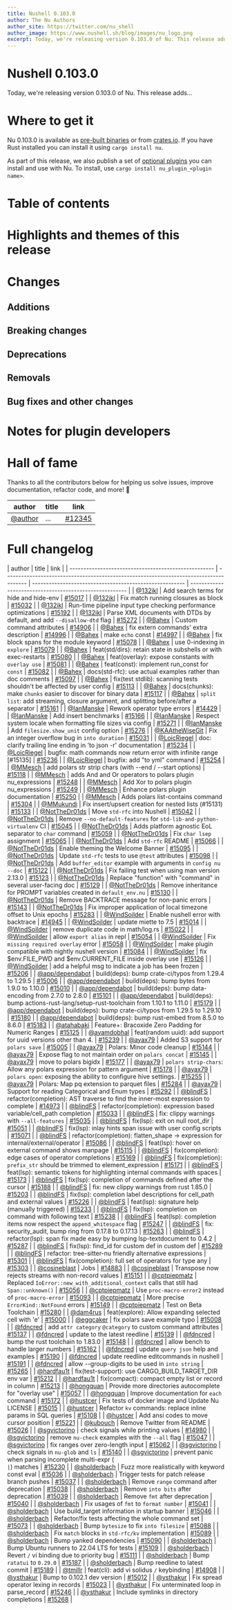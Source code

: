 ```yaml
---
title: Nushell 0.103.0
author: The Nu Authors
author_site: https://twitter.com/nu_shell
author_image: https://www.nushell.sh/blog/images/nu_logo.png
excerpt: Today, we're releasing version 0.103.0 of Nu. This release adds...
---
```


<!-- TODO: complete the excerpt above -->

<!-- NOTE: start from the TODO all the way at the bottom (and sort of work your way up) -->

# Nushell 0.103.0

<!-- TODO: write this excerpt -->

Today, we're releasing version 0.103.0 of Nu. This release adds...

# Where to get it

Nu 0.103.0 is available as [pre-built binaries](https://github.com/nushell/nushell/releases/tag/0.103.0) or from [crates.io](https://crates.io/crates/nu). If you have Rust installed you can install it using `cargo install nu`.

As part of this release, we also publish a set of [optional plugins](https://www.nushell.sh/book/plugins.html#core-plugins) you can install and use with Nu. To install, use `cargo install nu_plugin_<plugin name>`.

# Table of contents

<!-- TODO: once all the content below is finished and committed, `use nu_scripts/make_release/release-note/notes.nu *` and run `write-toc $this_file`. -->

# Highlights and themes of this release

<!-- NOTE: if you wanna write a section about a breaking change, when it's a very important one,
    please add the following snippet to have a "warning" banner :)
    > see [an example](https://www.nushell.sh/blog/2023-09-19-nushell_0_85_0.html#pythonesque-operators-removal)

    ```md
    ::: warning Breaking change
    See a full overview of the [breaking changes](#breaking-changes)
    :::
    ```
-->
<!-- NOTE: see https://vuepress.github.io/reference/default-theme/markdown.html#custom-containers
    for the list of available *containers*
-->

# Changes

## Additions

## Breaking changes

## Deprecations

## Removals

## Bug fixes and other changes

# Notes for plugin developers

# Hall of fame

Thanks to all the contributors below for helping us solve issues, improve documentation, refactor code, and more! :pray:

| author                               | title | link                                                    |
| ------------------------------------ | ----- | ------------------------------------------------------- |
| [@author](https://github.com/author) | ...   | [#12345](https://github.com/nushell/nushell/pull/12345) |

# Full changelog

| author                                               | title                                                                                  | link                                                    |
| ---------------------------------------------------- | -------------------------------------------------------------------------------------- | ------------------------------------------------------- | ------------------------------------------------------- |
| [@132ikl](https://github.com/132ikl)                 | Add search terms for hide and hide-env                                                 | [#15017](https://github.com/nushell/nushell/pull/15017) |
| [@132ikl](https://github.com/132ikl)                 | Fix match running closures as block                                                    | [#15032](https://github.com/nushell/nushell/pull/15032) |
| [@132ikl](https://github.com/132ikl)                 | Run-time pipeline input type checking performance optimizations                        | [#15192](https://github.com/nushell/nushell/pull/15192) |
| [@132ikl](https://github.com/132ikl)                 | Parse XML documents with DTDs by default, and add `--disallow-dtd` flag                | [#15272](https://github.com/nushell/nushell/pull/15272) |
| [@Bahex](https://github.com/Bahex)                   | Custom command attributes                                                              | [#14906](https://github.com/nushell/nushell/pull/14906) |
| [@Bahex](https://github.com/Bahex)                   | fix extern commands' extra description                                                 | [#14996](https://github.com/nushell/nushell/pull/14996) |
| [@Bahex](https://github.com/Bahex)                   | make `echo` const                                                                      | [#14997](https://github.com/nushell/nushell/pull/14997) |
| [@Bahex](https://github.com/Bahex)                   | fix block spans for the module keyword                                                 | [#15078](https://github.com/nushell/nushell/pull/15078) |
| [@Bahex](https://github.com/Bahex)                   | use 0-indexing in `explore`                                                            | [#15079](https://github.com/nushell/nushell/pull/15079) |
| [@Bahex](https://github.com/Bahex)                   | feat(std/dirs): retain state in subshells or with exec-restarts                        | [#15080](https://github.com/nushell/nushell/pull/15080) |
| [@Bahex](https://github.com/Bahex)                   | feat(overlay): expose constants with `overlay use`                                     | [#15081](https://github.com/nushell/nushell/pull/15081) |
| [@Bahex](https://github.com/Bahex)                   | feat(const): implement run_const for `const`                                           | [#15082](https://github.com/nushell/nushell/pull/15082) |
| [@Bahex](https://github.com/Bahex)                   | docs(std-rfc): use actual examples rather than doc comments                            | [#15097](https://github.com/nushell/nushell/pull/15097) |
| [@Bahex](https://github.com/Bahex)                   | fix(test stdlib): scanning tests shouldn't be affected by user config                  | [#15113](https://github.com/nushell/nushell/pull/15113) |
| [@Bahex](https://github.com/Bahex)                   | docs(chunks): make `chunks` easier to discover for binary data                         | [#15117](https://github.com/nushell/nushell/pull/15117) |
| [@Bahex](https://github.com/Bahex)                   | `split list`: add streaming, closure argument, and splitting before/after a separator  | [#15161](https://github.com/nushell/nushell/pull/15161) |
| [@IanManske](https://github.com/IanManske)           | Rework operator type errors                                                            | [#14429](https://github.com/nushell/nushell/pull/14429) |
| [@IanManske](https://github.com/IanManske)           | Add insert benchmarks                                                                  | [#15166](https://github.com/nushell/nushell/pull/15166) |
| [@IanManske](https://github.com/IanManske)           | Respect system locale when formatting file sizes via config                            | [#15271](https://github.com/nushell/nushell/pull/15271) |
| [@IanManske](https://github.com/IanManske)           | Add `filesize.show_unit` config option                                                 | [#15276](https://github.com/nushell/nushell/pull/15276) |
| [@KAAtheWiseGit](https://github.com/KAAtheWiseGit)   | Fix an integer overflow bug in `into duration`                                         | [#15031](https://github.com/nushell/nushell/pull/15031) |
| [@LoicRiegel](https://github.com/LoicRiegel)         | doc: clarify trailing line ending in 'to json -r' documentation                        | [#15234](https://github.com/nushell/nushell/pull/15234) |
| [@LoicRiegel](https://github.com/LoicRiegel)         | bugfix: math commands now return error with infinite range [#15135]                    | [#15236](https://github.com/nushell/nushell/pull/15236) |
| [@LoicRiegel](https://github.com/LoicRiegel)         | bugfix: add "to yml" command                                                           | [#15254](https://github.com/nushell/nushell/pull/15254) |
| [@MMesch](https://github.com/MMesch)                 | add polars str strip chars (with --end / --start options)                              | [#15118](https://github.com/nushell/nushell/pull/15118) |
| [@MMesch](https://github.com/MMesch)                 | adds And and Or operators to polars plugin nu_expressions                              | [#15248](https://github.com/nushell/nushell/pull/15248) |
| [@MMesch](https://github.com/MMesch)                 | Add Xor to polars plugin nu_expressions                                                | [#15249](https://github.com/nushell/nushell/pull/15249) |
| [@MMesch](https://github.com/MMesch)                 | Enhance polars plugin documentation                                                    | [#15250](https://github.com/nushell/nushell/pull/15250) |
| [@MMesch](https://github.com/MMesch)                 | Adds polars list-contains command                                                      | [#15304](https://github.com/nushell/nushell/pull/15304) |
| [@MMukundi](https://github.com/MMukundi)             | Fix insert/upsert creation for nested lists (#15131)                                   | [#15133](https://github.com/nushell/nushell/pull/15133) |
| [@NotTheDr01ds](https://github.com/NotTheDr01ds)     | Move `std-rfc` into Nushell                                                            | [#15042](https://github.com/nushell/nushell/pull/15042) |
| [@NotTheDr01ds](https://github.com/NotTheDr01ds)     | Remove `--no-default-features` for `std-lib-and-python-virtualenv` CI                  | [#15045](https://github.com/nushell/nushell/pull/15045) |
| [@NotTheDr01ds](https://github.com/NotTheDr01ds)     | Adds platform agnostic EoL separator to `char` command                                 | [#15059](https://github.com/nushell/nushell/pull/15059) |
| [@NotTheDr01ds](https://github.com/NotTheDr01ds)     | Fix `char lsep` assignment                                                             | [#15065](https://github.com/nushell/nushell/pull/15065) |
| [@NotTheDr01ds](https://github.com/NotTheDr01ds)     | Add `std-rfc` README                                                                   | [#15066](https://github.com/nushell/nushell/pull/15066) |
| [@NotTheDr01ds](https://github.com/NotTheDr01ds)     | Enable theming the Welcome Banner                                                      | [#15095](https://github.com/nushell/nushell/pull/15095) |
| [@NotTheDr01ds](https://github.com/NotTheDr01ds)     | Update `std-rfc` tests to use `@test` attributes                                       | [#15098](https://github.com/nushell/nushell/pull/15098) |
| [@NotTheDr01ds](https://github.com/NotTheDr01ds)     | Add `buffer_editor` example with arguments in `config nu --doc`                        | [#15122](https://github.com/nushell/nushell/pull/15122) |
| [@NotTheDr01ds](https://github.com/NotTheDr01ds)     | Fix failing test when using man version 2.13.0                                         | [#15123](https://github.com/nushell/nushell/pull/15123) |
| [@NotTheDr01ds](https://github.com/NotTheDr01ds)     | Replace "function" with "command" in several user-facing doc                           | [#15129](https://github.com/nushell/nushell/pull/15129) |
| [@NotTheDr01ds](https://github.com/NotTheDr01ds)     | Remove inheritance for PROMPT variables created in `default_env.nu`                    | [#15130](https://github.com/nushell/nushell/pull/15130) |
| [@NotTheDr01ds](https://github.com/NotTheDr01ds)     | Remove BACKTRACE message for non-panic errors                                          | [#15143](https://github.com/nushell/nushell/pull/15143) |
| [@NotTheDr01ds](https://github.com/NotTheDr01ds)     | Fix improper application of local timezone offset to Unix epochs                       | [#15283](https://github.com/nushell/nushell/pull/15283) |
| [@WindSoilder](https://github.com/WindSoilder)       | Enable nushell error with backtrace                                                    | [#14945](https://github.com/nushell/nushell/pull/14945) |
| [@WindSoilder](https://github.com/WindSoilder)       | update miette to 7.5                                                                   | [#15014](https://github.com/nushell/nushell/pull/15014) |
| [@WindSoilder](https://github.com/WindSoilder)       | remove duplicate code in math/log.rs                                                   | [#15022](https://github.com/nushell/nushell/pull/15022) |
| [@WindSoilder](https://github.com/WindSoilder)       | allow `export alias` in repl                                                           | [#15054](https://github.com/nushell/nushell/pull/15054) |
| [@WindSoilder](https://github.com/WindSoilder)       | Fix `missing required overlay` error                                                   | [#15058](https://github.com/nushell/nushell/pull/15058) |
| [@WindSoilder](https://github.com/WindSoilder)       | make plugin compatible with nightly nushell version                                    | [#15084](https://github.com/nushell/nushell/pull/15084) |
| [@WindSoilder](https://github.com/WindSoilder)       | fix $env.FILE_PWD and $env.CURRENT_FILE inside overlay use                             | [#15126](https://github.com/nushell/nushell/pull/15126) |
| [@WindSoilder](https://github.com/WindSoilder)       | add a helpful msg to indicate a job has been frozen                                    | [#15206](https://github.com/nushell/nushell/pull/15206) |
| [@app/dependabot](https://github.com/app/dependabot) | build(deps): bump crate-ci/typos from 1.29.4 to 1.29.5                                 | [#15006](https://github.com/nushell/nushell/pull/15006) |
| [@app/dependabot](https://github.com/app/dependabot) | build(deps): bump bytes from 1.9.0 to 1.10.0                                           | [#15010](https://github.com/nushell/nushell/pull/15010) |
| [@app/dependabot](https://github.com/app/dependabot) | build(deps): bump data-encoding from 2.7.0 to 2.8.0                                    | [#15101](https://github.com/nushell/nushell/pull/15101) |
| [@app/dependabot](https://github.com/app/dependabot) | build(deps): bump actions-rust-lang/setup-rust-toolchain from 1.10.1 to 1.11.0         | [#15179](https://github.com/nushell/nushell/pull/15179) |
| [@app/dependabot](https://github.com/app/dependabot) | build(deps): bump crate-ci/typos from 1.29.5 to 1.29.10                                | [#15180](https://github.com/nushell/nushell/pull/15180) |
| [@app/dependabot](https://github.com/app/dependabot) | build(deps): bump rust-embed from 8.5.0 to 8.6.0                                       | [#15183](https://github.com/nushell/nushell/pull/15183) |
| [@atahabaki](https://github.com/atahabaki)           | Feature+: Bracoxide Zero Padding for Numeric Ranges                                    | [#15125](https://github.com/nushell/nushell/pull/15125) |
| [@ayamdobhal](https://github.com/ayamdobhal)         | feat(random uuid): add support for uuid versions other than 4.                         | [#15239](https://github.com/nushell/nushell/pull/15239) |
| [@ayax79](https://github.com/ayax79)                 | Added S3 support for `polars save`                                                     | [#15005](https://github.com/nushell/nushell/pull/15005) |
| [@ayax79](https://github.com/ayax79)                 | Polars: Minor code cleanup                                                             | [#15144](https://github.com/nushell/nushell/pull/15144) |
| [@ayax79](https://github.com/ayax79)                 | Expose flag to not maintain order on `polars concat`                                   | [#15145](https://github.com/nushell/nushell/pull/15145) |
| [@ayax79](https://github.com/ayax79)                 | move to polars bigidx                                                                  | [#15177](https://github.com/nushell/nushell/pull/15177) |
| [@ayax79](https://github.com/ayax79)                 | `polars strip-chars`: Allow any polars expression for pattern argument                 | [#15178](https://github.com/nushell/nushell/pull/15178) |
| [@ayax79](https://github.com/ayax79)                 | `polars open`: exposing the ability to configure hive settings.                        | [#15255](https://github.com/nushell/nushell/pull/15255) |
| [@ayax79](https://github.com/ayax79)                 | Polars: Map pq extension to parquet files                                              | [#15284](https://github.com/nushell/nushell/pull/15284) |
| [@ayax79](https://github.com/ayax79)                 | Support for reading Categorical and Enum types                                         | [#15292](https://github.com/nushell/nushell/pull/15292) |
| [@blindFS](https://github.com/blindFS)               | refactor(completion): AST traverse to find the inner-most expression to complete       | [#14973](https://github.com/nushell/nushell/pull/14973) |
| [@blindFS](https://github.com/blindFS)               | refactor(completion): expression based variable/cell_path completion                   | [#15033](https://github.com/nushell/nushell/pull/15033) |
| [@blindFS](https://github.com/blindFS)               | fix: clippy warnings with `--all-features`                                             | [#15035](https://github.com/nushell/nushell/pull/15035) |
| [@blindFS](https://github.com/blindFS)               | fix(lsp): exit on null root_dir                                                        | [#15051](https://github.com/nushell/nushell/pull/15051) |
| [@blindFS](https://github.com/blindFS)               | fix(lsp): inlay hints span issue with user config scripts                              | [#15071](https://github.com/nushell/nushell/pull/15071) |
| [@blindFS](https://github.com/blindFS)               | refactor(completion): flatten_shape -> expression for internal/external/operator       | [#15086](https://github.com/nushell/nushell/pull/15086) |
| [@blindFS](https://github.com/blindFS)               | feat(lsp): hover on external command shows manpage                                     | [#15115](https://github.com/nushell/nushell/pull/15115) |
| [@blindFS](https://github.com/blindFS)               | fix(completion): edge cases of operator completions                                    | [#15169](https://github.com/nushell/nushell/pull/15169) |
| [@blindFS](https://github.com/blindFS)               | fix(completion): `prefix_str` should be trimmed to element_expression                  | [#15171](https://github.com/nushell/nushell/pull/15171) |
| [@blindFS](https://github.com/blindFS)               | feat(lsp): semantic tokens for highlighting internal commands with spaces              | [#15173](https://github.com/nushell/nushell/pull/15173) |
| [@blindFS](https://github.com/blindFS)               | fix(lsp): completion of commands defined after the cursor                              | [#15188](https://github.com/nushell/nushell/pull/15188) |
| [@blindFS](https://github.com/blindFS)               | fix: new clippy warnings from rust 1.85.0                                              | [#15203](https://github.com/nushell/nushell/pull/15203) |
| [@blindFS](https://github.com/blindFS)               | fix(lsp): completion label descriptions for cell_path and external values              | [#15226](https://github.com/nushell/nushell/pull/15226) |
| [@blindFS](https://github.com/blindFS)               | feat(lsp): signature help (manually triggered)                                         | [#15233](https://github.com/nushell/nushell/pull/15233) |
| [@blindFS](https://github.com/blindFS)               | fix(lsp): completion on command with following text                                    | [#15238](https://github.com/nushell/nushell/pull/15238) |
| [@blindFS](https://github.com/blindFS)               | feat(lsp): completion items now respect the `append_whitespace` flag                   | [#15247](https://github.com/nushell/nushell/pull/15247) |
| [@blindFS](https://github.com/blindFS)               | fix: security_audit, bump ring from 0.17.8 to 0.17.13                                  | [#15263](https://github.com/nushell/nushell/pull/15263) |
| [@blindFS](https://github.com/blindFS)               | refactor(lsp): span fix made easy by bumping lsp-textdocument to 0.4.2                 | [#15287](https://github.com/nushell/nushell/pull/15287) |
| [@blindFS](https://github.com/blindFS)               | fix(lsp): find_id for custom def in custom def                                         | [#15289](https://github.com/nushell/nushell/pull/15289) |
| [@blindFS](https://github.com/blindFS)               | refactor: tree-sitter-nu friendly alternative expressions                              | [#15301](https://github.com/nushell/nushell/pull/15301) |
| [@blindFS](https://github.com/blindFS)               | fix(completion): full set of operators for type any                                    | [#15303](https://github.com/nushell/nushell/pull/15303) |
| [@cosineblast](https://github.com/cosineblast)       | Jobs                                                                                   | [#14883](https://github.com/nushell/nushell/pull/14883) |
| [@cosineblast](https://github.com/cosineblast)       | Transpose now rejects streams with non-record values                                   | [#15151](https://github.com/nushell/nushell/pull/15151) |
| [@cptpiepmatz](https://github.com/cptpiepmatz)       | Replaced `IoError::new_with_additional_context` calls that still had `Span::unknown()` | [#15056](https://github.com/nushell/nushell/pull/15056) |
| [@cptpiepmatz](https://github.com/cptpiepmatz)       | Use `proc-macro-error2` instead of `proc-macro-error`                                  | [#15093](https://github.com/nushell/nushell/pull/15093) |
| [@cptpiepmatz](https://github.com/cptpiepmatz)       | More precise `ErrorKind::NotFound` errors                                              | [#15149](https://github.com/nushell/nushell/pull/15149) |
| [@cptpiepmatz](https://github.com/cptpiepmatz)       | Test on Beta Toolchain                                                                 | [#15280](https://github.com/nushell/nushell/pull/15280) |
| [@dam4rus](https://github.com/dam4rus)               | feat(explore): Allow expanding selected cell with 'e'                                  | [#15000](https://github.com/nushell/nushell/pull/15000) |
| [@eggcaker](https://github.com/eggcaker)             | fix polars save example typo                                                           | [#15008](https://github.com/nushell/nushell/pull/15008) |
| [@fdncred](https://github.com/fdncred)               | add `attr category` `@category` to custom command attributes                           | [#15137](https://github.com/nushell/nushell/pull/15137) |
| [@fdncred](https://github.com/fdncred)               | update to the latest reedline                                                          | [#15139](https://github.com/nushell/nushell/pull/15139) |
| [@fdncred](https://github.com/fdncred)               | bump the rust toolchain to 1.83.0                                                      | [#15148](https://github.com/nushell/nushell/pull/15148) |
| [@fdncred](https://github.com/fdncred)               | allow bench to handle larger numbers                                                   | [#15162](https://github.com/nushell/nushell/pull/15162) |
| [@fdncred](https://github.com/fdncred)               | update `query json` help and examples                                                  | [#15190](https://github.com/nushell/nushell/pull/15190) |
| [@fdncred](https://github.com/fdncred)               | update reedline editcommands in nushell                                                | [#15191](https://github.com/nushell/nushell/pull/15191) |
| [@fdncred](https://github.com/fdncred)               | allow --group-digits to be used in `into string`                                       | [#15265](https://github.com/nushell/nushell/pull/15265) |
| [@hardfau1t](https://github.com/hardfau1t)           | fix(test-support): use CARGO_BUILD_TARGET_DIR env var                                  | [#15212](https://github.com/nushell/nushell/pull/15212) |
| [@hardfau1t](https://github.com/hardfau1t)           | fix(compact): compact empty list or record in column                                   | [#15213](https://github.com/nushell/nushell/pull/15213) |
| [@hongquan](https://github.com/hongquan)             | Provide more directories autocomplete for "overlay use"                                | [#15057](https://github.com/nushell/nushell/pull/15057) |
| [@hongquan](https://github.com/hongquan)             | Improve documentation for `each` command                                               | [#15172](https://github.com/nushell/nushell/pull/15172) |
| [@hustcer](https://github.com/hustcer)               | Fix tests of docker image and Update Nu LICENSE                                        | [#15015](https://github.com/nushell/nushell/pull/15015) |
| [@hustcer](https://github.com/hustcer)               | Refactor `kv` commands: replace inline params in SQL queries                           | [#15108](https://github.com/nushell/nushell/pull/15108) |
| [@hustcer](https://github.com/hustcer)               | Add ansi codes to move cursor position                                                 | [#15221](https://github.com/nushell/nushell/pull/15221) |
| [@kubouch](https://github.com/kubouch)               | Remove Twitter from README                                                             | [#15026](https://github.com/nushell/nushell/pull/15026) |
| [@sgvictorino](https://github.com/sgvictorino)       | check signals while printing values                                                    | [#14980](https://github.com/nushell/nushell/pull/14980) |
| [@sgvictorino](https://github.com/sgvictorino)       | remove `nu-check` examples with the `--all` flag                                       | [#15047](https://github.com/nushell/nushell/pull/15047) |
| [@sgvictorino](https://github.com/sgvictorino)       | fix ranges over zero-length input                                                      | [#15062](https://github.com/nushell/nushell/pull/15062) |
| [@sgvictorino](https://github.com/sgvictorino)       | check signals in `nu-glob` and `ls`                                                    | [#15140](https://github.com/nushell/nushell/pull/15140) |
| [@sgvictorino](https://github.com/sgvictorino)       | prevent panic when parsing incomplete multi-expr (`                                    | `) matches                                              | [#15230](https://github.com/nushell/nushell/pull/15230) |
| [@sholderbach](https://github.com/sholderbach)       | Fuzz more realistically with keyword const eval                                        | [#15036](https://github.com/nushell/nushell/pull/15036) |
| [@sholderbach](https://github.com/sholderbach)       | Trigger tests for patch release branch pushes                                          | [#15037](https://github.com/nushell/nushell/pull/15037) |
| [@sholderbach](https://github.com/sholderbach)       | Remove `range` command after deprecation                                               | [#15038](https://github.com/nushell/nushell/pull/15038) |
| [@sholderbach](https://github.com/sholderbach)       | Remove `into bits` after deprecation                                                   | [#15039](https://github.com/nushell/nushell/pull/15039) |
| [@sholderbach](https://github.com/sholderbach)       | Remove `fmt` after deprecation                                                         | [#15040](https://github.com/nushell/nushell/pull/15040) |
| [@sholderbach](https://github.com/sholderbach)       | Fix usages of `fmt` to `format number`                                                 | [#15041](https://github.com/nushell/nushell/pull/15041) |
| [@sholderbach](https://github.com/sholderbach)       | Use build_target information in startup banner                                         | [#15046](https://github.com/nushell/nushell/pull/15046) |
| [@sholderbach](https://github.com/sholderbach)       | Refactor/fix tests affecting the whole command set                                     | [#15073](https://github.com/nushell/nushell/pull/15073) |
| [@sholderbach](https://github.com/sholderbach)       | Bump `bytesize` to fix `into filesize`                                                 | [#15088](https://github.com/nushell/nushell/pull/15088) |
| [@sholderbach](https://github.com/sholderbach)       | Fix `match` blocks in `std-rfc/kv` implementation                                      | [#15089](https://github.com/nushell/nushell/pull/15089) |
| [@sholderbach](https://github.com/sholderbach)       | Bump yanked dependencies                                                               | [#15090](https://github.com/nushell/nushell/pull/15090) |
| [@sholderbach](https://github.com/sholderbach)       | Bump Ubuntu runners to 22.04 LTS for tests                                             | [#15109](https://github.com/nushell/nushell/pull/15109) |
| [@sholderbach](https://github.com/sholderbach)       | Revert `/` vi binding due to priority bug                                              | [#15111](https://github.com/nushell/nushell/pull/15111) |
| [@sholderbach](https://github.com/sholderbach)       | Bump `ratatui` to `0.29.0`                                                             | [#15187](https://github.com/nushell/nushell/pull/15187) |
| [@sholderbach](https://github.com/sholderbach)       | Bump reedline to latest commit                                                         | [#15189](https://github.com/nushell/nushell/pull/15189) |
| [@tmillr](https://github.com/tmillr)                 | feat(cli): add vi solidus `/` keybinding                                               | [#14908](https://github.com/nushell/nushell/pull/14908) |
| [@ysthakur](https://github.com/ysthakur)             | Bump to 0.102.1 dev version                                                            | [#15012](https://github.com/nushell/nushell/pull/15012) |
| [@ysthakur](https://github.com/ysthakur)             | Fix spread operator lexing in records                                                  | [#15023](https://github.com/nushell/nushell/pull/15023) |
| [@ysthakur](https://github.com/ysthakur)             | Fix unterminated loop in parse_record                                                  | [#15246](https://github.com/nushell/nushell/pull/15246) |
| [@ysthakur](https://github.com/ysthakur)             | Include symlinks in directory completions                                              | [#15268](https://github.com/nushell/nushell/pull/15268) |

<!-- TODO:
    - `use nu_scripts/make_release/release-note/notes.nu *`
    - run `list-prs --milestone v0.103.0 | pr-table`
    - paste the output here

Afterwards, go through each PR and classify it as one of the following:
    - A user-facing change. These PRs should go into the `# Changes` section.
    - A plugin-facing change. These PRs should go in `# Notes for plugin developers`. Some plugin-facing changes might also be a user-facing change and vice versa.
    - A documentation improvement, error message improvement, refactoring PR, clippy fix, typo fix, etc. These PRs go into the `# Hall of fame`. You can just copy the table row in this section and paste it to the `# Hall of fame` section above. Note that major refactorings may warrant a section in `# Highlights`.
    - Dependabot PRs and version bumps should be ignored. They will only be mentioned in `# Full changelog`.
-->
